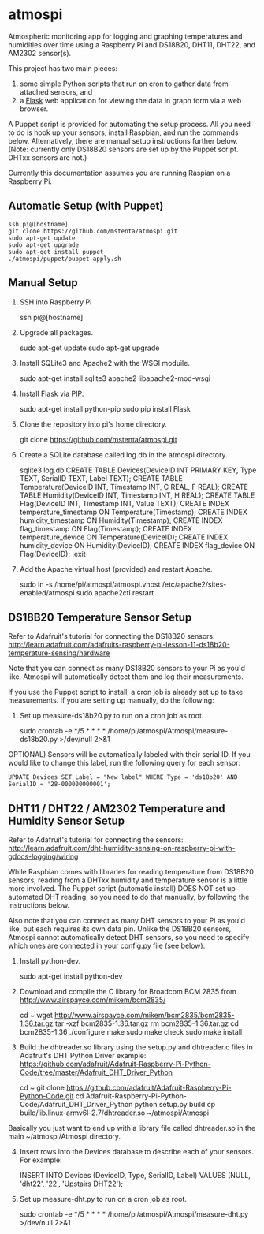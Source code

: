 atmospi
=======

Atmospheric monitoring app for logging and graphing temperatures and humidities over time using a Raspberry Pi and DS18B20, DHT11, DHT22, and AM2302 sensor(s).

This project has two main pieces:

1. some simple Python scripts that run on cron to gather data from attached sensors, and
2. a [Flask](http://flask.pocoo.org) web application for viewing the data in graph form via a web browser.

A Puppet script is provided for automating the setup process. All you need to do is hook up your sensors, install Raspbian, and run the commands below. Alternatively, there are manual setup instructions further below. (Note: currently only DS18B20 sensors are set up by the Puppet script. DHTxx sensors are not.)

Currently this documentation assumes you are running Raspian on a Raspberry Pi.

Automatic Setup (with Puppet)
-------------------------------

    ssh pi@[hostname]
    git clone https://github.com/mstenta/atmospi.git
    sudo apt-get update
    sudo apt-get upgrade
    sudo apt-get install puppet
    ./atmospi/puppet/puppet-apply.sh

Manual Setup
------------

1) SSH into Raspberry Pi

    ssh pi@[hostname]

2) Upgrade all packages.

    sudo apt-get update
    sudo apt-get upgrade

3) Install SQLite3 and Apache2 with the WSGI moduile.

    sudo apt-get install sqlite3 apache2 libapache2-mod-wsgi

4) Install Flask via PIP.

    sudo apt-get install python-pip
    sudo pip install Flask

5) Clone the repository into pi's home directory.

    git clone https://github.com/mstenta/atmospi.git

6) Create a SQLite database called log.db in the atmospi directory.

    sqlite3 log.db
    CREATE TABLE Devices(DeviceID INT PRIMARY KEY, Type TEXT, SerialID TEXT, Label TEXT);
    CREATE TABLE Temperature(DeviceID INT, Timestamp INT, C REAL, F REAL);
    CREATE TABLE Humidity(DeviceID INT, Timestamp INT, H REAL);
    CREATE TABLE Flag(DeviceID INT, Timestamp INT, Value TEXT);
    CREATE INDEX temperature_timestamp ON Temperature(Timestamp);
    CREATE INDEX humidity_timestamp ON Humidity(Timestamp);
    CREATE INDEX flag_timestamp ON Flag(Timestamp);
    CREATE INDEX temperature_device ON Temperature(DeviceID);
    CREATE INDEX humidity_device ON Humidity(DeviceID);
    CREATE INDEX flag_device ON Flag(DeviceID);
    .exit

7) Add the Apache virtual host (provided) and restart Apache.

    sudo ln -s /home/pi/atmospi/atmospi.vhost /etc/apache2/sites-enabled/atmospi
    sudo apache2ctl restart

DS18B20 Temperature Sensor Setup
--------------------------------

Refer to Adafruit's tutorial for connecting the DS18B20 sensors: http://learn.adafruit.com/adafruits-raspberry-pi-lesson-11-ds18b20-temperature-sensing/hardware

Note that you can connect as many DS18B20 sensors to your Pi as you'd like. Atmospi will automatically detect them and log their measurements.

If you use the Puppet script to install, a cron job is already set up to take measurements. If you are setting up manually, do the following:

1) Set up measure-ds18b20.py to run on a cron job as root.

    sudo crontab -e
    */5 * * * * /home/pi/atmospi/Atmospi/measure-ds18b20.py >/dev/null 2>&1

OPTIONAL) Sensors will be automatically labeled with their serial ID. If you would like to change this label, run the following query for each sensor:

    UPDATE Devices SET Label = "New label" WHERE Type = 'ds18b20' AND SerialID = '28-000000000001';

DHT11 / DHT22 / AM2302 Temperature and Humidity Sensor Setup
------------------------------------------------------------

Refer to Adafruit's tutorial for connecting the sensors: http://learn.adafruit.com/dht-humidity-sensing-on-raspberry-pi-with-gdocs-logging/wiring

While Raspbian comes with libraries for reading temperature from DS18B20 sensors, reading from a DHTxx humidity and temperature sensor is a little more involved. The Puppet script (automatic install) DOES NOT set up automated DHT reading, so you need to do that manually, by following the instructions below.

Also note that you can connect as many DHT sensors to your Pi as you'd like, but each requires its own data pin. Unlike the DS18B20 sensors, Atmospi cannot automatically detect DHT sensors, so you need to specify which ones are connected in your config.py file (see below).

1) Install python-dev.

    sudo apt-get install python-dev

2) Download and compile the C library for Broadcom BCM 2835 from http://www.airspayce.com/mikem/bcm2835/

    cd ~
    wget http://www.airspayce.com/mikem/bcm2835/bcm2835-1.36.tar.gz
    tar -xzf bcm2835-1.36.tar.gz
    rm bcm2835-1.36.tar.gz
    cd bcm2835-1.36
    ./configure
    make
    sudo make check
    sudo make install

3) Build the dhtreader.so library using the setup.py and dhtreader.c files in Adafruit's DHT Python Driver example: https://github.com/adafruit/Adafruit-Raspberry-Pi-Python-Code/tree/master/Adafruit_DHT_Driver_Python

    cd ~
    git clone https://github.com/adafruit/Adafruit-Raspberry-Pi-Python-Code.git
    cd Adafruit-Raspberry-Pi-Python-Code/Adafruit_DHT_Driver_Python
    python setup.py build
    cp build/lib.linux-armv6l-2.7/dhtreader.so ~/atmospi/Atmospi

Basically you just want to end up with a library file called dhtreader.so in the main ~/atmospi/Atmospi directory.

4) Insert rows into the Devices database to describe each of your sensors. For example:

    INSERT INTO Devices (DeviceID, Type, SerialID, Label) VALUES (NULL, 'dht22', '22', 'Upstairs DHT22');

5) Set up measure-dht.py to run on a cron job as root.

    sudo crontab -e
    */5 * * * * /home/pi/atmospi/Atmospi/measure-dht.py >/dev/null 2>&1

